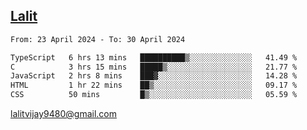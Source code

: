 ## [Lalit](https://lalit.sh)

<!--START_SECTION:waka-->

```txt
From: 23 April 2024 - To: 30 April 2024

TypeScript   6 hrs 13 mins   ██████████▒░░░░░░░░░░░░░░   41.49 %
C            3 hrs 15 mins   █████▒░░░░░░░░░░░░░░░░░░░   21.77 %
JavaScript   2 hrs 8 mins    ███▓░░░░░░░░░░░░░░░░░░░░░   14.28 %
HTML         1 hr 22 mins    ██▒░░░░░░░░░░░░░░░░░░░░░░   09.17 %
CSS          50 mins         █▒░░░░░░░░░░░░░░░░░░░░░░░   05.59 %
```

<!--END_SECTION:waka-->

lalitvijay9480@gmail.com
